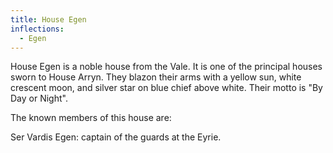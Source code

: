 ```yaml
---
title: House Egen
inflections:
  - Egen
---
```


House Egen is a noble house from the Vale. It is one of the principal houses sworn to House Arryn. They blazon their arms with a yellow sun, white crescent moon, and silver star on blue chief above white. Their motto is "By Day or Night".

The known members of this house are:

Ser Vardis Egen: captain of the guards at the Eyrie.


